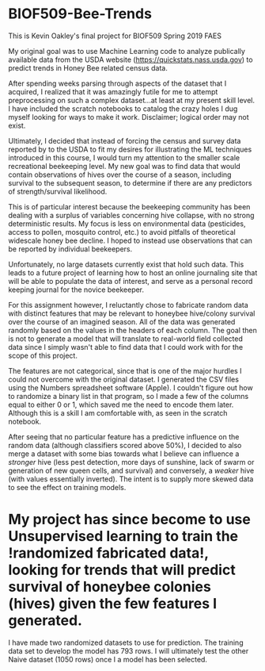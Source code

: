 # BIOF509-Bee-Trends

This is Kevin Oakley's final project for BIOF509 Spring 2019 FAES

My original goal was to use Machine Learning code to analyze publically available data from the USDA website (https://quickstats.nass.usda.gov) to predict trends in Honey Bee related census data.


After spending weeks parsing through aspects of the dataset that I acquired, I realized that it was amazingly futile for me to attempt preprocessing on such a complex dataset...at least at my present skill level.  I have included the scratch notebooks to catalog the crazy holes I dug myself looking for ways to make it work.  Disclaimer; logical order may not exist.

Ultimately, I decided that instead of forcing the census and survey data reported by to the USDA to fit my desires for illustrating the ML techniques introduced in this course, I would turn my attention to the smaller scale recreational beekeeping level.  My new goal was to find data that would contain observations of hives over the course of a season, including survival to the subsequent season, to determine if there are any predictors of strength/survival likelihood.

This is of particular interest because the beekeeping community has been dealing with a surplus of variables concerning hive collapse, with no strong deterministic results.  My focus is less on environmental data (pesticides, access to pollen, mosquito control, etc.) to avoid pitfalls of theoretical widescale honey bee decline.  I hoped to instead use observations that can be reported by individual beekeepers.

Unfortunately, no large datasets currently exist that hold such data.  This leads to a future project of learning how to host an online journaling site that will be able to populate the data of interest, and serve as a personal record keeping journal for the novice beekeeper. 

For this assignment however, I reluctantly chose to fabricate random data with distinct features that may be relevant to honeybee hive/colony survival over the course of an imagined season. All of the data was generated randomly based on the values in the headers of each column.  The goal then is not to generate a model that will translate to real-world field collected data since I simply wasn't able to find data that I could work with for the scope of this project.   

The features are not categorical, since that is one of the major hurdles I could not overcome with the original dataset. I generated the CSV files using the Numbers spreadsheet software (Apple). I couldn't figure out how to randomize a binary list in that program, so I made a few of the columns equal to either 0 or 1, which saved me the need to encode them later.  Although this is a skill I am comfortable with, as seen in the scratch notebook.  

After seeing that no particular feature has a predictive influence on the random data (although classifiers scored above 50%), I decided to also merge a dataset with some bias towards what I believe can influence a *stronger* hive (less pest detection, more days of sunshine, lack of swarm or generation of new queen cells, and survival) and conversely, a *weaker* hive (with values essentially inverted).  The intent is to supply more skewed data to see the effect on training models.

# My project has since become to use Unsupervised learning to train the !randomized fabricated data!, looking for trends that will predict survival of honeybee colonies (hives) given the few features I generated.

I have made two randomized datasets to use for prediction.  The training data set to develop the model has 793 rows.  I will ultimately test the other Naive dataset (1050 rows) once I a model has been selected.


